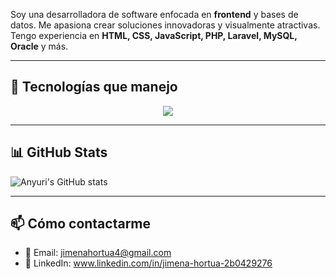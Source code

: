 

Soy una desarrolladora de software enfocada en **frontend** y bases de datos. Me apasiona crear soluciones innovadoras y visualmente atractivas.  
Tengo experiencia en **HTML, CSS, JavaScript, PHP, Laravel, MySQL, Oracle** y más.

---

## 🚀 Tecnologías que manejo
<p align="center">
  <img src="https://skillicons.dev/icons?i=html,css,js,php,laravel,python,java,flutter,dart,mysql,postgresql,git,github" />
</p>

---

## 📊 GitHub Stats
![Anyuri's GitHub stats](https://github-readme-stats.vercel.app/api?username=TU_USUARIO&show_icons=true&theme=radical)

---

## 📫 Cómo contactarme
- 📧 Email: jimenahortua4@gmail.com
- 💼 LinkedIn: www.linkedin.com/in/jimena-hortua-2b0429276
